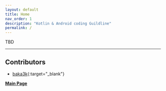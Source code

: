 ```yaml
---
layout: default
title: Home
nav_order: 1
description: "Kotlin & Android coding Guildline"
permalink: /
---
```


TBD

----
[GitHub Pages]: https://github.com/baka3k
## Contributors  

- [baka3k](https://github.com/baka3k){:target="_blank"}  

**[Main Page](https://baka3k.github.io/)**
